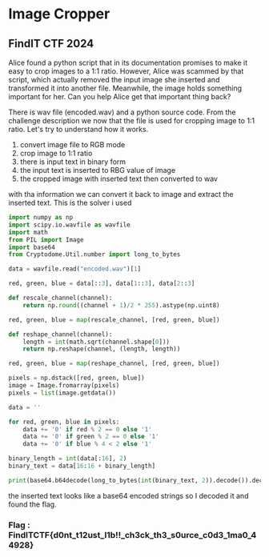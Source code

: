 # Image Cropper
## FindIT CTF 2024

Alice found a python script that in its documentation promises to make it easy to crop images to a 1:1 ratio. However, Alice was scammed by that script, which actually removed the input image she inserted and transformed it into another file. Meanwhile, the image holds something important for her. Can you help Alice get that important thing back?

There is wav file (encoded.wav) and a python source code. From the challenge description we now that the file is used for cropping image to 1:1 ratio. Let's try to understand how it works.
1. convert image file to RGB mode
2. crop image to 1:1 ratio
3. there is input text in binary form
4. the input text is inserted to RBG value of image
5. the cropped image with inserted text then converted to wav
   
with tha information we can convert it back to image and extract the inserted text. This is the solver i used 

```python
import numpy as np
import scipy.io.wavfile as wavfile
import math
from PIL import Image
import base64
from Cryptodome.Util.number import long_to_bytes

data = wavfile.read("encoded.wav")[1]

red, green, blue = data[::3], data[1::3], data[2::3]

def rescale_channel(channel):
    return np.round((channel + 1)/2 * 255).astype(np.uint8)

red, green, blue = map(rescale_channel, [red, green, blue])

def reshape_channel(channel):
    length = int(math.sqrt(channel.shape[0]))
    return np.reshape(channel, (length, length))

red, green, blue = map(reshape_channel, [red, green, blue])

pixels = np.dstack([red, green, blue])
image = Image.fromarray(pixels)
pixels = list(image.getdata())

data = ''

for red, green, blue in pixels:
    data += '0' if red % 2 == 0 else '1'
    data += '0' if green % 2 == 0 else '1'
    data += '0' if blue % 4 < 2 else '1'

binary_length = int(data[:16], 2)
binary_text = data[16:16 + binary_length]

print(base64.b64decode(long_to_bytes(int(binary_text, 2)).decode()).decode())
```

the inserted text looks like a base64 encoded strings so I decoded it and found the flag.

### Flag : FindITCTF{d0nt_t12ust_l1b!!_ch3ck_th3_s0urce_c0d3_1ma0_44928}
